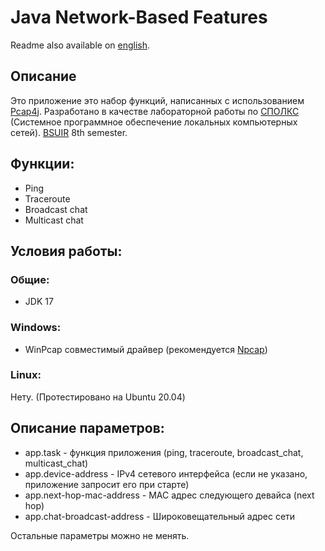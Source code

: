 # Java Network-Based Features

Readme also available on [english](readme.md).

## Описание
Это приложение это набор функций, написанных с использованием [Pcap4j](https://github.com/kaitoy/pcap4j).
Разработано в качестве лабораторной работы по [СПОЛКС](http://bsuir-helper.ru/predmet/spolks)
(Системное программное обеспечение локальных компьютерных сетей). [BSUIR](https://www.bsuir.by/) 8th semester.

## Функции:
* Ping
* Traceroute
* Broadcast chat
* Multicast chat

## Условия работы:

### Общие:
* JDK 17

### Windows:
* WinPcap совместимый драйвер (рекомендуется [Npcap](https://npcap.com/))

### Linux:
Нету. (Протестировано на Ubuntu 20.04)

## Описание параметров:
* app.task - функция приложения (ping, traceroute, broadcast_chat, multicast_chat)
* app.device-address - IPv4 сетевого интерфейса (если не указано, приложение запросит его при старте)
* app.next-hop-mac-address - MAC адрес следующего девайса (next hop)
* app.chat-broadcast-address - Широковещательный адрес сети

Остальные параметры можно не менять.